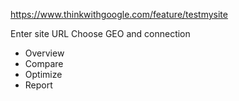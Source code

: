 https://www.thinkwithgoogle.com/feature/testmysite

Enter site URL
Choose GEO and connection

- Overview
- Compare
- Optimize
- Report
